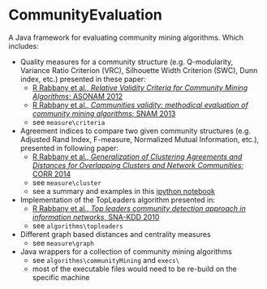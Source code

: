 # CommunityEvaluation
A Java framework for evaluating community mining algorithms. 
Which includes:

* Quality measures for a community structure (e.g. Q-modularity, Variance Ratio Criterion (VRC), Silhouette Width Criterion (SWC), Dunn index, etc.) presented in these paper:
  * [R Rabbany et al., *Relative Validity Criteria for Community Mining Algorithms*; ASONAM 2012](http://ieeexplore.ieee.org/xpl/login.jsp?tp=&arnumber=6425753&url=http%3A%2F%2Fieeexplore.ieee.org%2Fxpls%2Fabs_all.jsp%3Farnumber%3D6425753)
  * [R Rabbany et al., *Communities validity: methodical evaluation of community mining algorithms*; SNAM 2013](http://link.springer.com/article/10.1007%2Fs13278-013-0132-x)
  * see `measure\criteria`
* Agreement indices to compare two given community structures (e.g. Adjusted Rand Index, F-measure, Normalized Mutual Information, etc.), presented in following paper:
  * [R Rabbany et al., *Generalization of Clustering Agreements and Distances for Overlapping Clusters and Network Communities*; CORR 2014](http://arxiv.org/abs/1412.2601)
  * see `measure\cluster`
  * see a summary and examples in this [ipython notebook](http://nbviewer.ipython.org/github/rabbanyk/CommunityEvaluation/blob/master/Clustering%20Agreement.ipynb#)
* Implementation of the TopLeaders algorithm presented in:
  * [R Rabbany et al., *Top leaders community detection approach in information networks*, SNA-KDD 2010](http://citeseerx.ist.psu.edu/viewdoc/summary?doi=10.1.1.419.1134)
  * see `algorithms\topleaders`
* Different graph based distances and centrality measures
  * see `measure\graph`  
* Java wrappers for a collection of community mining algorithms
  * see `algorithms\communityMining` and `execs\`  
  * most of the executable files would need to be re-build on the specific machine
